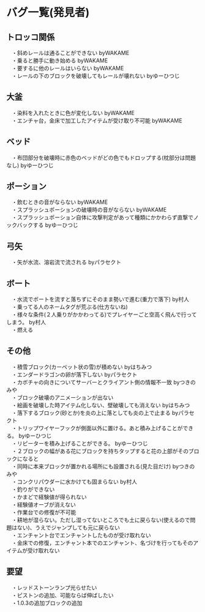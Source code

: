 # バグ一覧(発見者)  

## トロッコ関係  
　・斜めレールは通ることができない       byWAKAME  
　・乗ると勝手に動き始める       byWAKAME  
　・要するに他のレールはいらない        byWAKAME  
　・レールの下のブロックを破壊してもレールが壊れない      byゆーひつじ  
## 大釜  
　・染料を入れたときに色が変化しない      byWAKAME  
　・エンチャ台，金床で加工したアイテムが受け取り不可能     byWAKAME  
## ベッド  
　・布団部分を破壊時に赤色のベッドがどの色でもドロップする(枕部分は問題なし)     byゆーひつじ  
## ポーション  
　・飲むときの音がならない       byWAKAME  
　・スプラッシュポーションの破壊時の音がならない       byWAKAME  
　・スプラッシュポーション自体に攻撃判定があって種類にかかわらず直撃でノックバックする byゆーひつじ  
## 弓矢  
　・矢が水流、溶岩流で流される     byパラセクト  
## ボート
　・水流でボートを流すと落ちずにそのまま勢いで進む(重力で落下)    by村人  
　・乗ってる人のネームタグが荒ぶる(仕方ないね)  
　・様々な条件(２人乗りがかかわってる)でプレイヤーごと空高く飛んで行ってしまう。   by村人  
　・燃える  
##  その他  
　・積雪ブロック(カーペット状の雪)が積めない   byはちみつ  
　・エンダードラゴンの卵が落下しない    byパラセクト  
　・カボチャの向きについてサーバーとクライアント側の情報不一致   byつきのみや  
　・ブロック破壊のアニメーションが出ない  
　・絵画を破壊した時アイテム化しない、壁破壊しても消えない     byはちみつ  
　・落下するブロック(砂とか)を炎の上に落としても炎の上で止まる      byパラセクト  
　・トリップワイヤーフックが側面以外に置ける。あと積み上げることができる。     byゆーひつじ  
　・リピーターを積み上げることができる。      byゆーひつじ  
　・２ブロックの幅がある花にブロックを持ちタップすると花の上部がそのブロックになると  
　・同時に本来ブロックが置かれる場所にも設置される(見た目だけ)          byつきのみや  
　・コンクリパウダーに水かけても固まらない     by村人  
　・釣りができない  
　・かまどで経験値が得られない  
　・経験値オーブが消えない  
　・作業台での修復が不可能  
　・耕地が湿らない。ただし湿ってないところでも土に戻らない(使えるので問題はない)、うえでジャンプしても元に戻らない  
　・エンチャント台でエンチャントしたものが受け取れない  
　・金床での修復，エンチャント本でのエンチャント、名づけを行ってもそのアイテムが受け取れない  
## 要望  　
　・レッドストーンランプ光らせたい    
　・ピストンの追加、可能ならば伸ばしたい  
　・1.0.3の追加ブロックの追加  
